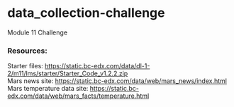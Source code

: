# data_collection-challenge
Module 11 Challenge 


### Resources: 
Starter files: https://static.bc-edx.com/data/dl-1-2/m11/lms/starter/Starter_Code_v1.2.2.zip \
Mars news site: https://static.bc-edx.com/data/web/mars_news/index.html \
Mars temperature data site: https://static.bc-edx.com/data/web/mars_facts/temperature.html
